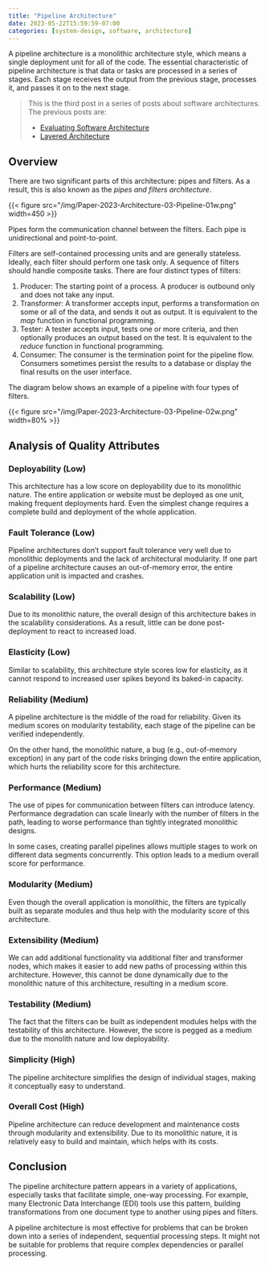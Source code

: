 ```yaml
---
title: "Pipeline Architecture"
date: 2023-05-22T15:59:59-07:00
categories: [system-design, software, architecture]
---
```


A pipeline architecture is a monolithic architecture style, which means a single deployment unit for all of the code. The essential characteristic of pipeline architecture is that data or tasks are processed in a series of stages. Each stage receives the output from the previous stage, processes it, and passes it on to the next stage.

<!--more-->

> This is the third post in a series of posts about software architectures. The previous posts are:
>
> - [Evaluating Software Architecture](https://umairsaeed.com/evaluating-software-architecture/)
> - [Layered Architecture](https://umairsaeed.com/layered-architecture/)
>



## Overview
There are two significant parts of this architecture: pipes and filters. As a result, this is also known as the *pipes and filters architecture*.

{{< figure src="/img/Paper-2023-Architecture-03-Pipeline-01w.png" width=450 >}}


Pipes form the communication channel between the filters. Each pipe is unidirectional and point-to-point.

Filters are self-contained processing units and are generally stateless. Ideally, each filter should perform one task only. A sequence of filters should handle composite tasks. There are four distinct types of filters:

1. Producer: The starting point of a process. A producer is outbound only and does not take any input.
2. Transformer: A transformer accepts input, performs a transformation on some or all of the data, and sends it out as output. It is equivalent to the *map* function in functional programming.
3. Tester: A tester accepts input, tests one or more criteria, and then optionally produces an output based on the test. It is equivalent to the *reduce* function in functional programming.
4. Consumer: The consumer is the termination point for the pipeline flow. Consumers sometimes persist the results to a database or display the final results on the user interface.

The diagram below shows an example of a pipeline with four types of filters.

{{< figure src="/img/Paper-2023-Architecture-03-Pipeline-02w.png" width=80% >}}


## Analysis of Quality Attributes


### Deployability (Low)
This architecture has a low score on deployability due to its monolithic nature. The entire application or website must be deployed as one unit, making frequent deployments hard. Even the simplest change requires a complete build and deployment of the whole application.

### Fault Tolerance (Low)
Pipeline architectures don’t support fault tolerance very well due to monolithic deployments and the lack of architectural modularity. If one part of a pipeline architecture causes an out-of-memory error, the entire application unit is impacted and crashes.

### Scalability (Low)
Due to its monolithic nature, the overall design of this architecture bakes in the scalability considerations. As a result, little can be done post-deployment to react to increased load.

### Elasticity (Low)
Similar to scalability, this architecture style scores low for elasticity, as it cannot respond to increased user spikes beyond its baked-in capacity.

### Reliability (Medium)
A pipeline architecture is the middle of the road for reliability. Given its medium scores on modularity testability, each stage of the pipeline can be verified independently.

On the other hand, the monolithic nature, a bug (e.g., out-of-memory exception) in any part of the code risks bringing down the entire application, which hurts the reliability score for this architecture.

### Performance (Medium)
The use of pipes for communication between filters can introduce latency. Performance degradation can scale linearly with the number of filters in the path, leading to worse performance than tightly integrated monolithic designs.

In some cases, creating parallel pipelines allows multiple stages to work on different data segments concurrently. This option leads to a medium overall score for performance.

### Modularity (Medium)
Even though the overall application is monolithic, the filters are typically built as separate modules and thus help with the modularity score of this architecture.

### Extensibility (Medium)
We can add additional functionality via additional filter and transformer nodes, which makes it easier to add new paths of processing within this architecture. However, this cannot be done dynamically due to the monolithic nature of this architecture, resulting in a medium score.

### Testability (Medium)
The fact that the filters can be built as independent modules helps with the testability of this architecture. However, the score is pegged as a medium due to the monolith nature and low deployability.

### Simplicity (High)
The pipeline architecture simplifies the design of individual stages, making it conceptually easy to understand.

### Overall Cost (High)
Pipeline architecture can reduce development and maintenance costs through modularity and extensibility. Due to its monolithic nature, it is relatively easy to build and maintain, which helps with its costs.


## Conclusion
The pipeline architecture pattern appears in a variety of applications, especially tasks that facilitate simple, one-way processing. For example, many Electronic Data Interchange (EDI) tools use this pattern, building transformations from one document type to another using pipes and filters.

A pipeline architecture is most effective for problems that can be broken down into a series of independent, sequential processing steps. It might not be suitable for problems that require complex dependencies or parallel processing.

